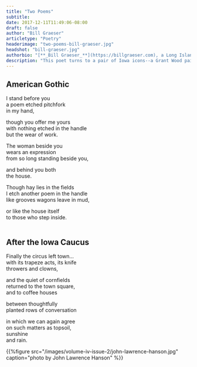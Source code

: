 ```yaml
---
title: "Two Poems"
subtitle:
date: 2017-12-11T11:49:06-08:00
draft: false
author: "Bill Graeser"
articletype: "Poetry"
headerimage: "two-poems-bill-graeser.jpg"
headshot: "bill-graeser.jpg"
authorbio: "[**_Bill Graeser_**](https://billgraeser.com), a Long Island native, has worked as dairy farmer, carpenter, teacher of Transcendental Meditation and is currently the Locksmith at [Maharishi University of Management](https://www.mum.edu), Fairfield, Iowa. In 2016 Bill placed second in the adult category of the [Iowa Poetry Association](http://www.iowapoetry.com). In 2012 he won their Norman Thomas Memorial Award. Published in [*North American Review*](https://northamericanreview.org), *Michigan Avenue Review*, [*Lyrical Iowa*](http://www.iowapoetry.com/lyricaliowa.htm), [*Chiron Review*](http://www.chironreview.com), [*Long Island Quarterly*](http://www.poetrybay.com/regional.htm), *Dryland Fish*, and *This Enduring Gift*. He is the author of  *Fire in a Nutshell*, available at [Lulu Press](https://www.lulu.com)."
description: "This poet turns to a pair of Iowa icons--a Grant Wood painting and the quadaennial caucuses--to evoke the quiet behind the image."
---
```


## American Gothic

I stand before you  
a poem etched pitchfork  
in my hand,  

though you offer me yours  
with nothing etched in the handle  
but the wear of work.  

The woman beside you  
wears an expression  
from so long standing beside you,  

and behind you both  
the house.  

Though hay lies in the fields  
I etch another poem in the handle  
like grooves wagons leave in mud,  

or like the house itself  
to those who step inside.  
<br>


## After the Iowa Caucus

Finally the circus left town...  
with its trapeze acts, its knife  
throwers and clowns,

and the quiet of cornfields  
returned to the town square,  
and to coffee houses

between thoughtfully  
planted rows of conversation

in which we can again agree  
on such matters as topsoil,  
sunshine  
and rain.

{{%figure src="/images/volume-iv-issue-2/john-lawrence-hanson.jpg" caption="photo by John Lawrence Hanson" %}}